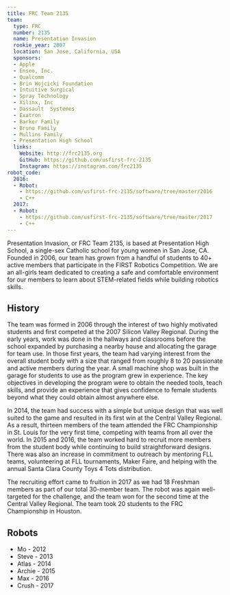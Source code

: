 ```yaml
---
title: FRC Team 2135
team:
  type: FRC
  number: 2135
  name: Presentation Invasion
  rookie_year: 2007
  location: San Jose, California, USA
  sponsors:
  - Apple
  - Enseo, Inc.
  - Qualcomm
  - Brin Wojcicki Foundation
  - Intuitive Surgical
  - Spray Technology
  - Xilinx, Inc
  - Dassault  Systemes
  - Exatron
  - Barker Family
  - Bruno Family
  - Mullins Family
  - Presentation High School
  links:
    Website: http://frc2135.org
    GitHub: https://github.com/usfirst-frc-2135
    Instagram: https://instagram.com/frc2135
robot_code:
  2016:
  - Robot:
    - https://github.com/usfirst-frc-2135/software/tree/master/2016
    - C++
  2017:
  - Robot:
    - https://github.com/usfirst-frc-2135/software/tree/master/2017
    - C++
---
```


Presentation Invasion, or FRC Team 2135, is based at Presentation High School, a single-sex Catholic school for young women in San Jose, CA. Founded in 2006, our team has grown from a handful of students to 40+ active members that participate in the FIRST Robotics Competition. We are an all-girls team dedicated to creating a safe and comfortable environment for our members to learn about STEM-related fields while building robotics skills.

## History

The team was formed in 2006 through the interest of two highly motivated students and first competed at the 2007 Silicon Valley Regional. During the early years, work was done in the hallways and classrooms before the school expanded by purchasing a nearby house and allocating the garage for team use. In those first years, the team had varying interest from the overall student body with a size that ranged from roughly 8 to 20 passionate and active members during the year. A small machine shop was built in the garage for students to use as the program grew in experience. The key objectives in developing the program were to obtain the needed tools, teach skills, and provide an experience that gives confidence to female students beyond what they could obtain almost anywhere else.

In 2014, the team had success with a simple but unique design that was well suited to the game and resulted in its first win at the Central Valley Regional. As a result, thirteen members of the team attended the FRC Championship in St. Louis for the very first time, competing with teams from all over the world. In 2015 and 2016, the team worked hard to recruit more members from the student body while continuing to build straightforward designs. There was also an increase in commitment to outreach by mentoring FLL teams, volunteering at FLL tournaments, Maker Faire, and helping with the annual Santa Clara County Toys 4 Tots distribution.

The recruiting effort came to fruition in 2017 as we had 18 Freshman members as part of our total 30-member team. The robot was again well-targeted for the challenge, and the team won for the second time at the Central Valley Regional. The team took 20 students to the FRC Championship in Houston.

## Robots

- Mo - 2012
- Steve - 2013
- Atlas - 2014
- Archie - 2015
- Max - 2016
- Crush - 2017
